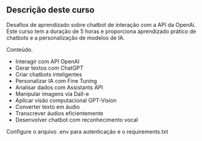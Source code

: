 ## Descrição deste curso

Desafios de aprendizado sobre chatbot de interação com a API da OpenAi. Este curso tem a duração de 5 horas e proporciona aprendizado prático de chatbots e a personalização de modelos de IA.

Conteúdo.

* Interagir com API OpenAI
* Gerar textos com ChatGPT
* Criar chatbots inteligentes
* Personalizar IA com Fine Tuning
* Analisar dados com Assistants API
* Manipular imagens via Dall-e
* Aplicar visão computacional GPT-Vision
* Converter texto em áudio
* Transcrever áudios eficientemente
* Desenvolver chatbot com reconhecimento vocal

Configure o arquivo .env para autenticação e o requirements.txt
